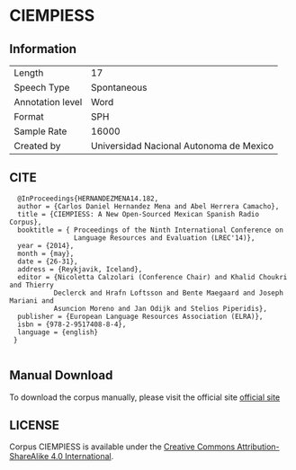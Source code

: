 # CIEMPIESS


## Information

| | |
|-|-|
|Length|17|
|Speech Type| Spontaneous|
| Annotation level| Word |
|Format|SPH|
|Sample Rate|16000|
|Created by| Universidad Nacional Autonoma de Mexico |



## CITE

```bibtext
  @InProceedings{HERNANDEZMENA14.182,
  author = {Carlos Daniel Hernandez Mena and Abel Herrera Camacho},
  title = {CIEMPIESS: A New Open-Sourced Mexican Spanish Radio Corpus},
  booktitle = { Proceedings of the Ninth International Conference on 
                Language Resources and Evaluation (LREC'14)},
  year = {2014},
  month = {may},
  date = {26-31},
  address = {Reykjavik, Iceland},
  editor = {Nicoletta Calzolari (Conference Chair) and Khalid Choukri and Thierry 
           Declerck and Hrafn Loftsson and Bente Maegaard and Joseph Mariani and 
           Asuncion Moreno and Jan Odijk and Stelios Piperidis},
  publisher = {European Language Resources Association (ELRA)},
  isbn = {978-2-9517408-8-4},
  language = {english}
 }
      
```
## Manual Download

To download the corpus manually, please visit the official site [official site](http://www.ciempiess.org/downloads)

## LICENSE

Corpus CIEMPIESS is available under the [Creative Commons Attribution- ShareAlike 4.0 International](https://creativecommons.org/licenses/by-sa/4.0/).
